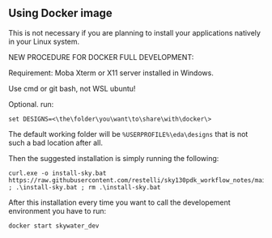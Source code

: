 
## Using Docker image

This is not necessary if you are planning to install your applications natively in your Linux system.

NEW PROCEDURE FOR DOCKER FULL DEVELOPMENT:

Requirement: Moba Xterm or X11 server installed in Windows. 

Use cmd or git bash, not WSL ubuntu!

Optional. run:

```
set DESIGNS=<\the\folder\you\want\to\share\with\docker\>
```
The default working folder will be `%USERPROFILE%\eda\designs` that is not such a bad location after all.


Then the suggested installation is simply running the following: 

```
curl.exe -o install-sky.bat https://raw.githubusercontent.com/restelli/sky130pdk_workflow_notes/main/scripts/install.bat ; .\install-sky.bat ; rm .\install-sky.bat
```

After this installation every time you want to call the developement environment you have to run:

```
docker start skywater_dev
```
